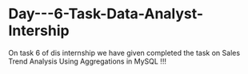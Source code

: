 # Day---6-Task-Data-Analyst-Intership

On task 6 of dis internship we have given completed the task on Sales Trend Analysis Using Aggregations in MySQL !!!
